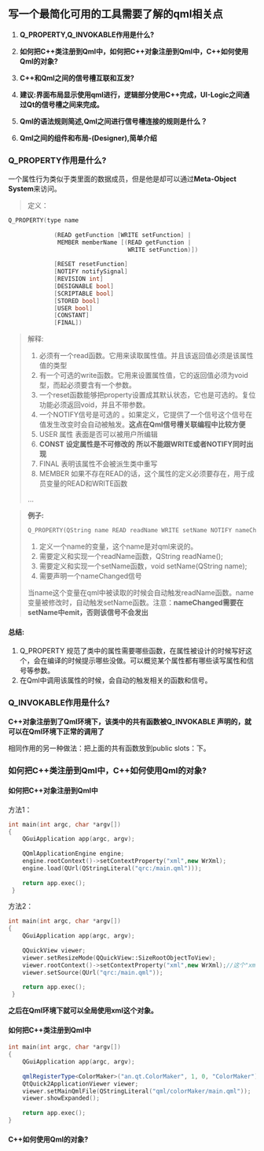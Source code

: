 ## 写一个最简化可用的工具需要了解的qml相关点

1. **Q_PROPERTY,Q_INVOKABLE作用是什么?**

2. **如何把C++类注册到Qml中，如何把C++对象注册到Qml中，C++如何使用Qml的对象?**

3. **C++和Qml之间的信号槽互联和互发?**

4. **建议:界面布局显示使用qml进行，逻辑部分使用C++完成，UI-Logic之间通过Qt的信号槽之间来完成。**

5. **Qml的语法规则简述,Qml之间进行信号槽连接的规则是什么？**

6. **Qml之间的组件和布局-(Designer),简单介绍**







### Q_PROPERTY作用是什么?

一个属性行为类似于类里面的数据成员，但是他是却可以通过**Meta-Object System**来访问。

>  定义：

```c++
Q_PROPERTY(type name
           
             (READ getFunction [WRITE setFunction] |
              MEMBER memberName [(READ getFunction |
                                  WRITE setFunction)])
           
             [RESET resetFunction]
             [NOTIFY notifySignal]
             [REVISION int]
             [DESIGNABLE bool]
             [SCRIPTABLE bool]
             [STORED bool]
             [USER bool]
             [CONSTANT]
             [FINAL])
```

> 解释:
>
> 1. 必须有一个read函数。它用来读取属性值。并且该返回值必须是该属性值的类型
> 2. 有一个可选的write函数。它用来设置属性值，它的返回值必须为void型，而起必须要含有一个参数。
> 3. 一个reset函数能够把property设置成其默认状态，它也是可选的。复位功能必须返回void，并且不带参数。
> 4. 一个NOTIFY信号是可选的 。如果定义，它提供了一个信号这个信号在值发生改变时会自动被触发。**这点在Qml信号槽关联编程中比较方便**
> 5. USER 属性 表面是否可以被用户所编辑
> 6. **CONST 设定属性是不可修改的 所以不能跟WRITE或者NOTIFY同时出现**
> 7. FINAL 表明该属性不会被派生类中重写
> 8. MEMBER 如果不存在READ的话，这个属性的定义必须要存在，用于成员变量的READ和WRITE函数
>
> ...



> **例子:**
>
> ```c++
> Q_PROPERTY(QString name READ readName WRITE setName NOTIFY nameChanged)
> ```
>
> 1. 定义一个name的变量，这个name是对qml来说的。
> 2. 需要定义和实现一个readName函数，QString readName();
> 3. 需要定义和实现一个setName函数，void setName(QString name);
> 4. 需要声明一个nameChanged信号
>
> 当name这个变量在qml中被读取的时候会自动触发readName函数。name变量被修改时，自动触发setName函数。注意：**nameChanged需要在setName中emit，否则该信号不会发出**

#### 总结:

1. Q_PROPERTY 规范了类中的属性需要哪些函数，在属性被设计的时候写好这个，会在编译的时候提示哪些没做。可以概览某个属性都有哪些读写属性和信号等参数。
2. 在Qml中调用该属性的时候，会自动的触发相关的函数和信号。



### Q_INVOKABLE作用是什么?

**C++对象注册到了Qml环境下，该类中的共有函数被Q_INVOKABLE 声明的，就可以在Qml环境下正常的调用了**

相同作用的另一种做法：把上面的共有函数放到public slots：下。



### 如何把C++类注册到Qml中，C++如何使用Qml的对象?

#### 如何把C++对象注册到Qml中



方法1：

```C++
int main(int argc, char *argv[])
{
    QGuiApplication app(argc, argv);
    
    QQmlApplicationEngine engine;
    engine.rootContext()->setContextProperty("xml",new WrXml);
    engine.load(QUrl(QStringLiteral("qrc:/main.qml")));
    
    return app.exec();
 }
```



方法2：

```c++
int main(int argc, char *argv[])
{    
    QGuiApplication app(argc, argv);
    
	QQuickView viewer;
    viewer.setResizeMode(QQuickView::SizeRootObjectToView);
    viewer.rootContext()->setContextProperty("xml",new WrXml);//这个"xml"就代表了  WrXml这个new出来的对象。可以在qml中被使用
    viewer.setSource(QUrl("qrc:/main.qml"));
    
    return app.exec();
 } 
```



**之后在Qml环境下就可以全局使用xml这个对象。**

#### 如何把C++类注册到Qml中

```c++
int main(int argc, char *argv[])
{
    QGuiApplication app(argc, argv);
    
    qmlRegisterType<ColorMaker>("an.qt.ColorMaker", 1, 0, "ColorMaker");
    QtQuick2ApplicationViewer viewer;
    viewer.setMainQmlFile(QStringLiteral("qml/colorMaker/main.qml"));
    viewer.showExpanded();
 
    return app.exec();
}
```



#### C++如何使用Qml的对象?

